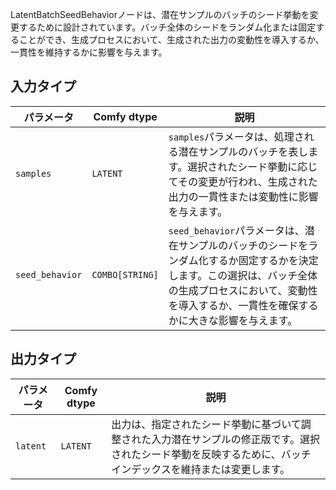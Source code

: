 
LatentBatchSeedBehaviorノードは、潜在サンプルのバッチのシード挙動を変更するために設計されています。バッチ全体のシードをランダム化または固定することができ、生成プロセスにおいて、生成された出力の変動性を導入するか、一貫性を維持するかに影響を与えます。

## 入力タイプ

| パラメータ       | Comfy dtype  | 説明 |
|-----------------|--------------|-------------|
| `samples`       | `LATENT`     | `samples`パラメータは、処理される潜在サンプルのバッチを表します。選択されたシード挙動に応じてその変更が行われ、生成された出力の一貫性または変動性に影響を与えます。 |
| `seed_behavior`  | `COMBO[STRING]` | `seed_behavior`パラメータは、潜在サンプルのバッチのシードをランダム化するか固定するかを決定します。この選択は、バッチ全体の生成プロセスにおいて、変動性を導入するか、一貫性を確保するかに大きな影響を与えます。 |

## 出力タイプ

| パラメータ | Comfy dtype | 説明 |
|-----------|-------------|-------------|
| `latent`  | `LATENT`    | 出力は、指定されたシード挙動に基づいて調整された入力潜在サンプルの修正版です。選択されたシード挙動を反映するために、バッチインデックスを維持または変更します。 |
